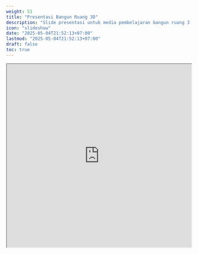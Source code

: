 ```yaml
---
weight: 51
title: "Presentasi Bangun Ruang 3D"
description: "Slide presentasi untuk media pembelajaran bangun ruang 3 dimensi"
icon: "slideshow"
date: "2025-05-04T21:52:13+07:00"
lastmod: "2025-05-04T21:52:13+07:00"
draft: false
toc: true
---
```


<iframe src="https://docs.google.com/presentation/d/e/2PACX-1vS2I8wVmx7p4GgVUQQ-eijkQwrSE-Xt8TUCYI6AxVkPm_N0Sd0J_zWEmljmGgJMTA/pubembed?start=false&loop=false" width="100%" height="500px" class="w-full h-full md:h-[900px]"></iframe>
